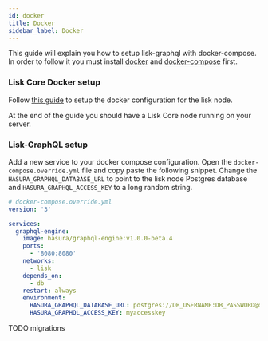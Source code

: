 ```yaml
---
id: docker
title: Docker
sidebar_label: Docker
---
```


This guide will explain you how to setup lisk-graphql with docker-compose. In order to follow it you must install [docker](https://www.docker.com/) and [docker-compose](https://docs.docker.com/compose/) first.

### Lisk Core Docker setup

Follow [this guide](https://lisk.io/documentation/lisk-core/setup/docker) to setup the docker configuration for the lisk node.

At the end of the guide you should have a Lisk Core node running on your server.

### Lisk-GraphQL setup

Add a new service to your docker compose configuration. Open the `docker-compose.override.yml` file and copy paste the following snippet. Change the `HASURA_GRAPHQL_DATABASE_URL` to point to the lisk node Postgres database and `HASURA_GRAPHQL_ACCESS_KEY` to a long random string.

```yml
# docker-compose.override.yml
version: '3'

services:
  graphql-engine:
    image: hasura/graphql-engine:v1.0.0-beta.4
    ports:
      - '8080:8080'
    networks:
      - lisk
    depends_on:
      - db
    restart: always
    environment:
      HASURA_GRAPHQL_DATABASE_URL: postgres://DB_USERNAME:DB_PASSWORD@db:5432/lisk
      HASURA_GRAPHQL_ACCESS_KEY: myaccesskey
```

TODO migrations
